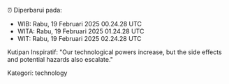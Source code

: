 ⏰ Diperbarui pada:
- WIB: Rabu, 19 Februari 2025 00.24.28 UTC
- WITA: Rabu, 19 Februari 2025 01.24.28 UTC
- WIT: Rabu, 19 Februari 2025 02.24.28 UTC

Kutipan Inspiratif:
"Our technological powers increase, but the side effects and potential hazards also escalate."


Kategori: technology

